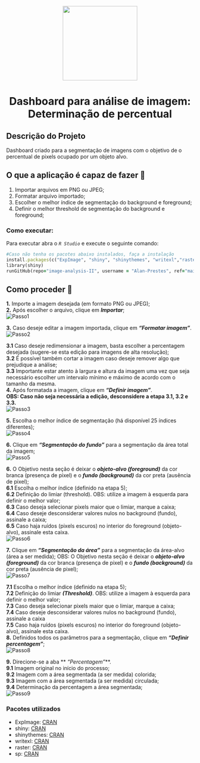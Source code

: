 <p align="center"> <img src="https://user-images.githubusercontent.com/87569077/236585012-9f31c629-35f3-40c3-99de-541efcb9db63.jpg" width="200">
<h1 align="center"> Dashboard para análise de imagem: Determinação de percentual </h5>

## Descrição do Projeto
Dashboard criado para a segmentação de imagens com o objetivo de o percentual de pixels ocupado por um objeto alvo.

## O que a aplicação é capaz de fazer :checkered_flag:
1. Importar arquivos em PNG ou JPEG;
2. Formatar arquivo importado;
3. Escolher o melhor índice de segmentação do background e foreground;
4. Definir o melhor threshold de segmentação do background e foreground;

### Como executar:
Para executar abra o _`R Studio`_ e execute o seguinte comando:
```ruby
#Caso não tenha os pacotes abaixo instalados, faça a instalação
install.packages(c("ExpImage", "shiny", "shinythemes", "writexl","raster", "sp"))
library(shiny)
runGitHub(repo="image-analysis-II", username = "Alan-Prestes", ref="main")
```

## Como proceder :punch:
**1.** Importe a imagem desejada (em formato PNG ou JPEG); <br />
**2.** Após escolher o arquivo, clique em **_Importar_**; <br />
![Passo1](https://github.com/Alan-Prestes/Image-Analysis-II/assets/87569077/c34f5739-9703-4be8-9181-cba297f02406)

**3.** Caso deseje editar a imagem importada, clique em **_“Formatar imagem”_**. <br />
![Passo2](https://github.com/Alan-Prestes/Image-Analysis-II/assets/87569077/f02435d1-da2e-4f40-87b2-2e1bfc10240b)

**3.1** Caso deseje redimensionar a imagem, basta escolher a percentagem desejada (sugere-se esta edição para imagens de alta resolução); <br />
**3.2** É possível também cortar a imagem caso deseje remover algo que prejudique a análise; <br />
**3.3** Importante estar atento à largura e altura da imagem uma vez que seja necessário escolher um intervalo mínimo e máximo de acordo com o tamanho da mesma. <br />
**4.** Após formatada a imagem, clique em **_“Definir imagem”_**. <br />
**OBS: Caso não seja necessária a edição, desconsidere a etapa 3.1, 3.2 e 3.3.** <br />
![Passo3](https://github.com/Alan-Prestes/Image-Analysis-II/assets/87569077/d2b62fa8-37a3-42f5-b4ca-f9f57a590c45)

**5.** Escolha o melhor índice de segmentação (há disponível 25 índices diferentes);<br />
![Passo4](https://github.com/Alan-Prestes/Image-Analysis-II/assets/87569077/2da4beb0-0853-4390-9daa-6de24f640c4c)

**6.** Clique em **_“Segmentação do fundo”_** para a segmentação da área total da imagem;<br />
![Passo5](https://github.com/Alan-Prestes/Image-Analysis-II/assets/87569077/e537f4a3-aab1-43a5-b151-b9265d0c31d8)

**6.** O Objetivo nesta seção é deixar o **_objeto-alvo (foreground)_** da cor branca (presença de pixel) e o **_fundo (background)_** da cor preta (ausência de pixel); <br />
**6.1** Escolha o melhor índice (definido na etapa 5); <br />
**6.2** Definição do limiar (threshold). OBS: utilize a imagem à esquerda para definir o melhor valor; <br />
**6.3** Caso deseja selecionar pixels maior que o limiar, marque a caixa; <br />
**6.4** Caso deseje desconsiderar valores nulos no background (fundo), assinale a caixa;<br />
**6.5** Caso haja ruídos (pixels escuros) no interior do foreground (objeto-alvo), assinale esta caixa. <br />
![Passo6](https://github.com/Alan-Prestes/Image-Analysis-II/assets/87569077/9e7f4ac9-57f5-4334-bfde-b994d089e824)

**7.** Clique em **_“Segmentação da área”_** para a segmentação da área-alvo (área a ser medida);
OBS: O Objetivo nesta seção é deixar o **_objeto-alvo (foreground)_** da cor branca (presença de pixel) e o **_fundo (background)_** da cor preta (ausência de pixel);<br />
![Passo7](https://github.com/Alan-Prestes/Image-Analysis-II/assets/87569077/16ea6b5a-968f-411d-b0b2-d98e176dc2a7)

**7.1** Escolha o melhor índice (definido na etapa 5); <br />
**7.2** Definição do limiar **_(Threshold)_**. OBS: utilize a imagem à esquerda para definir o melhor valor; <br />
**7.3** Caso deseja selecionar pixels maior que o limiar, marque a caixa;<br />
**7.4** Caso deseje desconsiderar valores nulos no background (fundo), assinale a caixa<br />
**7.5** Caso haja ruídos (pixels escuros) no interior do foreground (objeto-alvo), assinale esta caixa. <br />
**8.** Definidos todos os parâmetros para a segmentação, clique em **_“Definir percentagem”_**; <br />
![Passo8](https://github.com/Alan-Prestes/Image-Analysis-II/assets/87569077/f40bd59e-16c0-4c43-9141-651d365015b6)

**9.** Direcione-se a aba ** _“Percentagem”_**.<br />
**9.1** Imagem original no início do processo;<br />
**9.2** Imagem com a área segmentada (a ser medida) colorida;<br />
**9.3** Imagem com a área segmentada (a ser medida) circulada;<br />
**9.4** Determinação da percentagem a área segmentada;<br />
![Passo9](https://github.com/Alan-Prestes/Image-Analysis-II/assets/87569077/11a7cacc-f1a9-48d0-9ada-2aa992871241)

### Pacotes utilizados
* ExpImage: [CRAN](https://cran.r-project.org/web/packages/ExpImage/ExpImage.pdf)
* shiny: [CRAN](https://cran.r-project.org/package=shiny)
* shinythemes: [CRAN](https://cran.r-project.org/package=shinythemes)
* writexl: [CRAN](https://cran.r-project.org/package=writexl)
* raster: [CRAN](https://cran.r-project.org/package=raster)
* sp: [CRAN](https://cran.r-project.org/package=sp)
